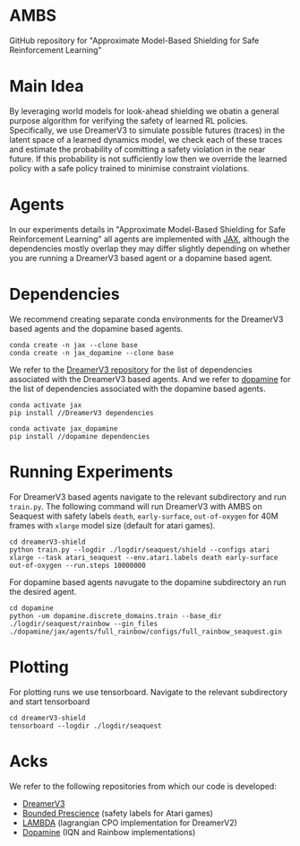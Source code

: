 # AMBS

GitHub repository for "Approximate Model-Based Shielding for Safe Reinforcement Learning"

# Main Idea

By leveraging world models for look-ahead shielding we obatin a general purpose algorithm for verifying the safety of learned RL policies. Specifically, we use DreamerV3 to simulate possible futures (traces) in the latent space of a learned dynamics model, we check each of these traces and estimate the probability of comitting a safety violation in the near future. If this probability is not sufficiently low then we override the learned policy with a safe policy trained to minimise constraint violations.

# Agents

In our experiments details in "Approximate Model-Based Shielding for Safe Reinforcement Learning" all agents are implemented with [JAX](https://github.com/google/jax#pip-installation-gpu-cuda), although the dependencies mostly overlap they may differ slightly depending on whether you are running a DreamerV3 based agent or a dopamine based agent.

# Dependencies

We recommend creating separate conda environments for the DreamerV3 based agents and the dopamine based agents. 
```
conda create -n jax --clone base
conda create -n jax_dopamine --clone base
```

We refer to the [DreamerV3 repository](https://github.com/danijar/dreamerv3) for the list of dependencies associated with the DreamerV3 based agents. And we refer to [dopamine](https://github.com/google/dopamine) for the list of dependencies associated with the dopamine based agents.
```
conda activate jax
pip install //DreamerV3 dependencies
```

```
conda activate jax_dopamine
pip install //dopamine dependencies
```

# Running Experiments
For DreamerV3 based agents navigate to the relevant subdirectory and run ```train.py```. The following command will run DreamerV3 with AMBS on Seaquest with safety labels ```death```, ```early-surface```, ```out-of-oxygen``` for 40M frames with ```xlarge``` model size (default for atari games).
```
cd dreamerV3-shield
python train.py --logdir ./logdir/seaquest/shield --configs atari xlarge --task atari_seaquest --env.atari.labels death early-surface out-of-oxygen --run.steps 10000000
```
For dopamine based agents navugate to the dopamine subdirectory an run the desired agent.
```
cd dopamine
python -um dopamine.discrete_domains.train --base_dir ./logdir/seaquest/rainbow --gin_files ./dopamine/jax/agents/full_rainbow/configs/full_rainbow_seaquest.gin
```

# Plotting

For plotting runs we use tensorboard. Navigate to the relevant subdirectory and start tensorboard
```
cd dreamerV3-shield
tensorboard --logdir ./logdir/seaquest
```

# Acks

We refer to the following repositories from which our code is developed:

- [DreamerV3](https://github.com/danijar/dreamerv3)
- [Bounded Prescience](https://github.com/HjalmarWijk/bounded-prescience) (safety labels for Atari games)
- [LAMBDA](https://github.com/yardenas/la-mbda) (lagrangian CPO implementation for DreamerV2)
- [Dopamine](https://github.com/google/dopamine) (IQN and Rainbow implementations)


